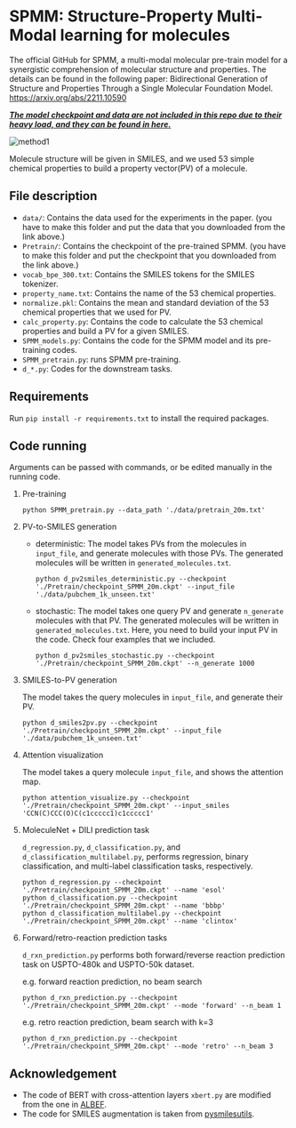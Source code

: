 # SPMM: Structure-Property Multi-Modal learning for molecules

The official GitHub for SPMM, a multi-modal molecular pre-train model for a synergistic comprehension of molecular structure and properties.
The details can be found in the following paper: 
Bidirectional Generation of Structure and Properties Through a Single Molecular Foundation Model.
https://arxiv.org/abs/2211.10590

***<ins>The model checkpoint and data are not included in this repo due to their heavy load, and they can be found in [here](https://drive.google.com/drive/folders/1ARrSg9kXdXAL5VGgDBwizpSgcJwauPua?usp=sharing).<ins>***

![method1](https://github.com/jinhojsk515/SPMM/assets/59189526/1ff52950-aa12-481f-94ea-4d1e97ac7bf3)

Molecule structure will be given in SMILES, and we used 53 simple chemical properties to build a property vector(PV) of a molecule.

## File description
* `data/`: Contains the data used for the experiments in the paper. (you have to make this folder and put the data that you downloaded from the link above.)
* `Pretrain/`: Contains the checkpoint of the pre-trained SPMM. (you have to make this folder and put the checkpoint that you downloaded from the link above.)
* `vocab_bpe_300.txt`: Contains the SMILES tokens for the SMILES tokenizer.
* `property_name.txt`: Contains the name of the 53 chemical properties.
* `normalize.pkl`: Contains the mean and standard deviation of the 53 chemical properties that we used for PV.
* `calc_property.py`: Contains the code to calculate the 53 chemical properties and build a PV for a given SMILES.
* `SPMM_models.py`: Contains the code for the SPMM model and its pre-training codes.
* `SPMM_pretrain.py`: runs SPMM pre-training.
* `d_*.py`: Codes for the downstream tasks.

## Requirements
Run `pip install -r requirements.txt` to install the required packages.

## Code running
Arguments can be passed with commands, or be edited manually in the running code.

1. Pre-training
    ```
    python SPMM_pretrain.py --data_path './data/pretrain_20m.txt'
    ```

2. PV-to-SMILES generation
   * deterministic: The model takes PVs from the molecules in `input_file`, and generate molecules with those PVs. The generated molecules will be written in `generated_molecules.txt`.
       ```
       python d_pv2smiles_deterministic.py --checkpoint './Pretrain/checkpoint_SPMM_20m.ckpt' --input_file './data/pubchem_1k_unseen.txt'
       ```
   * stochastic: The model takes one query PV and generate `n_generate` molecules with that PV. The generated molecules will be written in `generated_molecules.txt`. Here, you need to build your input PV in the code. Check four examples that we included.
       ```
       python d_pv2smiles_stochastic.py --checkpoint './Pretrain/checkpoint_SPMM_20m.ckpt' --n_generate 1000
       ```

3. SMILES-to-PV generation
    
    The model takes the query molecules in `input_file`, and generate their PV.

    ```
    python d_smiles2pv.py --checkpoint './Pretrain/checkpoint_SPMM_20m.ckpt' --input_file './data/pubchem_1k_unseen.txt'
    ```
4. Attention visualization

    The model takes a query molecule `input_file`, and shows the attention map.

    ```
    python attention_visualize.py --checkpoint './Pretrain/checkpoint_SPMM_20m.ckpt' --input_smiles 'CCN(C)CCC(O)C(c1ccccc1)c1ccccc1'
    ```

5. MoleculeNet + DILI prediction task

    `d_regression.py`, `d_classification.py`, and `d_classification_multilabel.py`, performs regression, binary classification, and multi-label classification tasks, respectively.

    ```
    python d_regression.py --checkpoint './Pretrain/checkpoint_SPMM_20m.ckpt' --name 'esol'
    python d_classification.py --checkpoint './Pretrain/checkpoint_SPMM_20m.ckpt' --name 'bbbp'
    python d_classification_multilabel.py --checkpoint './Pretrain/checkpoint_SPMM_20m.ckpt' --name 'clintox'
    ```

6. Forward/retro-reaction prediction tasks

    `d_rxn_prediction.py` performs both forward/reverse reaction prediction task on USPTO-480k and USPTO-50k dataset.

    e.g. forward reaction prediction, no beam search
    ```
    python d_rxn_prediction.py --checkpoint './Pretrain/checkpoint_SPMM_20m.ckpt' --mode 'forward' --n_beam 1 
    ```
    e.g. retro reaction prediction, beam search with k=3
    ```
    python d_rxn_prediction.py --checkpoint './Pretrain/checkpoint_SPMM_20m.ckpt' --mode 'retro' --n_beam 3 
    ```

## Acknowledgement
* The code of BERT with cross-attention layers `xbert.py` are modified from the one in [ALBEF](https://github.com/salesforce/ALBEF).
* The code for SMILES augmentation is taken from [pysmilesutils](https://github.com/MolecularAI/pysmilesutils).
